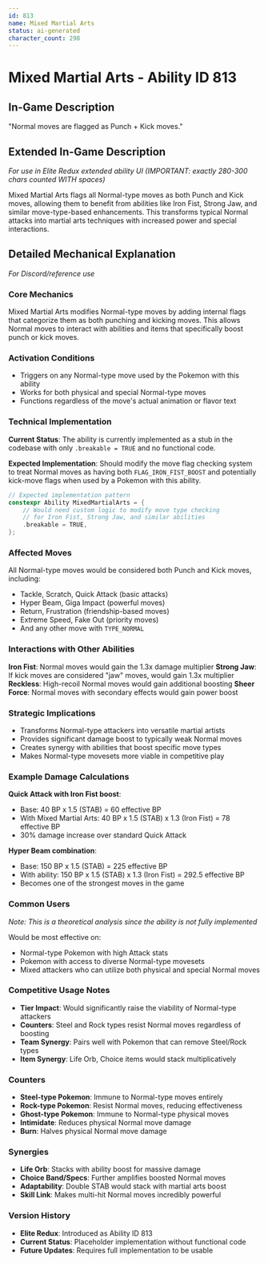 ```yaml
---
id: 813
name: Mixed Martial Arts
status: ai-generated
character_count: 298
---
```


# Mixed Martial Arts - Ability ID 813

## In-Game Description
"Normal moves are flagged as Punch + Kick moves."

## Extended In-Game Description
*For use in Elite Redux extended ability UI (IMPORTANT: exactly 280-300 chars counted WITH spaces)*

Mixed Martial Arts flags all Normal-type moves as both Punch and Kick moves, allowing them to benefit from abilities like Iron Fist, Strong Jaw, and similar move-type-based enhancements. This transforms typical Normal attacks into martial arts techniques with increased power and special interactions.

## Detailed Mechanical Explanation
*For Discord/reference use*

### Core Mechanics
Mixed Martial Arts modifies Normal-type moves by adding internal flags that categorize them as both punching and kicking moves. This allows Normal moves to interact with abilities and items that specifically boost punch or kick moves.

### Activation Conditions
- Triggers on any Normal-type move used by the Pokemon with this ability
- Works for both physical and special Normal-type moves
- Functions regardless of the move's actual animation or flavor text

### Technical Implementation
**Current Status**: The ability is currently implemented as a stub in the codebase with only `.breakable = TRUE` and no functional code.

**Expected Implementation**: Should modify the move flag checking system to treat Normal moves as having both `FLAG_IRON_FIST_BOOST` and potentially kick-move flags when used by a Pokemon with this ability.

```c
// Expected implementation pattern
constexpr Ability MixedMartialArts = {
    // Would need custom logic to modify move type checking
    // for Iron Fist, Strong Jaw, and similar abilities
    .breakable = TRUE,
};
```

### Affected Moves
All Normal-type moves would be considered both Punch and Kick moves, including:
- Tackle, Scratch, Quick Attack (basic attacks)
- Hyper Beam, Giga Impact (powerful moves)
- Return, Frustration (friendship-based moves)
- Extreme Speed, Fake Out (priority moves)
- And any other move with `TYPE_NORMAL`

### Interactions with Other Abilities
**Iron Fist**: Normal moves would gain the 1.3x damage multiplier
**Strong Jaw**: If kick moves are considered "jaw" moves, would gain 1.3x multiplier
**Reckless**: High-recoil Normal moves would gain additional boosting
**Sheer Force**: Normal moves with secondary effects would gain power boost

### Strategic Implications
- Transforms Normal-type attackers into versatile martial artists
- Provides significant damage boost to typically weak Normal moves
- Creates synergy with abilities that boost specific move types
- Makes Normal-type movesets more viable in competitive play

### Example Damage Calculations
**Quick Attack with Iron Fist boost**:
- Base: 40 BP x 1.5 (STAB) = 60 effective BP
- With Mixed Martial Arts: 40 BP x 1.5 (STAB) x 1.3 (Iron Fist) = 78 effective BP
- 30% damage increase over standard Quick Attack

**Hyper Beam combination**:
- Base: 150 BP x 1.5 (STAB) = 225 effective BP  
- With ability: 150 BP x 1.5 (STAB) x 1.3 (Iron Fist) = 292.5 effective BP
- Becomes one of the strongest moves in the game

### Common Users
*Note: This is a theoretical analysis since the ability is not fully implemented*

Would be most effective on:
- Normal-type Pokemon with high Attack stats
- Pokemon with access to diverse Normal-type movesets
- Mixed attackers who can utilize both physical and special Normal moves

### Competitive Usage Notes
- **Tier Impact**: Would significantly raise the viability of Normal-type attackers
- **Counters**: Steel and Rock types resist Normal moves regardless of boosting
- **Team Synergy**: Pairs well with Pokemon that can remove Steel/Rock types
- **Item Synergy**: Life Orb, Choice items would stack multiplicatively

### Counters
- **Steel-type Pokemon**: Immune to Normal-type moves entirely
- **Rock-type Pokemon**: Resist Normal moves, reducing effectiveness
- **Ghost-type Pokemon**: Immune to Normal-type physical moves
- **Intimidate**: Reduces physical Normal move damage
- **Burn**: Halves physical Normal move damage

### Synergies
- **Life Orb**: Stacks with ability boost for massive damage
- **Choice Band/Specs**: Further amplifies boosted Normal moves  
- **Adaptability**: Double STAB would stack with martial arts boost
- **Skill Link**: Makes multi-hit Normal moves incredibly powerful

### Version History
- **Elite Redux**: Introduced as Ability ID 813
- **Current Status**: Placeholder implementation without functional code
- **Future Updates**: Requires full implementation to be usable